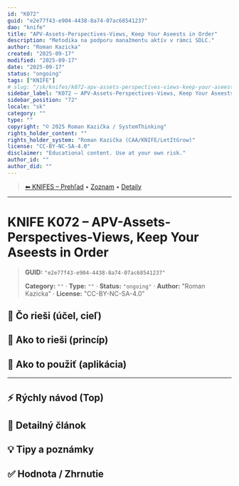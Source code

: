 ```yaml
---
id: "K072"
guid: "e2e77f43-e904-4438-8a74-07ac68541237"
dao: "knife"
title: "APV-Assets-Perspectives-Views, Keep Your Aseests in Order"
description: "Metodika na podporu manažmentu aktív v rámci SDLC."
author: "Roman Kazicka"
created: "2025-09-17"
modified: "2025-09-17"
date: "2025-09-17"
status: "ongoing"
tags: ["KNIFE"]
# slug: "/sk/knifes/k072-apv-assets-perspectives-views-keep-your-aseests-in-order"
sidebar_label: "K072 – APV-Assets-Perspectives-Views, Keep Your Aseests in Order"
sidebar_position: "72"
locale: "sk"
category: ""
type: ""
copyright: "© 2025 Roman Kazička / SystemThinking"
rights_holder_content: ""
rights_holder_system: "Roman Kazička (CAA/KNIFE/LetItGrow)"
license: "CC-BY-NC-SA-4.0"
disclaimer: "Educational content. Use at your own risk."
author_id: ""
author_did: ""
---
```

<!-- body:start -->

<!-- nav:knifes -->
> [⬅ KNIFES – Prehľad](../overview.md) • [Zoznam](../KNIFE_Overview_List.md) • [Detaily](../KNIFE_Overview_Details.md)
---
# KNIFE K072 – APV-Assets-Perspectives-Views, Keep Your Aseests in Order
<!-- fm-visible: start -->

> **GUID:** `"e2e77f43-e904-4438-8a74-07ac68541237"`
>   
> **Category:** `""` · **Type:** `""` · **Status:** `"ongoing"` · **Author:** "Roman Kazicka" · **License:** "CC-BY-NC-SA-4.0"
<!-- fm-visible: end -->


## 🎯 Čo rieši (účel, cieľ)

## 🧩 Ako to rieši (princíp)

## 🧪 Ako to použiť (aplikácia)

---

## ⚡ Rýchly návod (Top)

## 📜 Detailný článok

## 💡 Tipy a poznámky

## ✅ Hodnota / Zhrnutie
